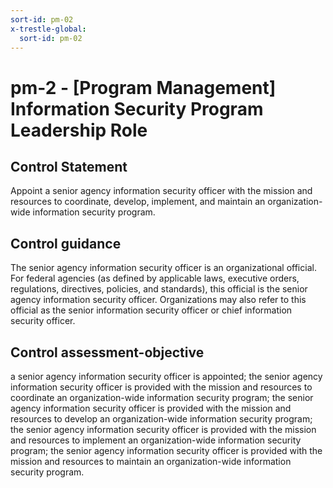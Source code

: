 ```yaml
---
sort-id: pm-02
x-trestle-global:
  sort-id: pm-02
---
```


# pm-2 - \[Program Management\] Information Security Program Leadership Role

## Control Statement

Appoint a senior agency information security officer with the mission and resources to coordinate, develop, implement, and maintain an organization-wide information security program.

## Control guidance

The senior agency information security officer is an organizational official. For federal agencies (as defined by applicable laws, executive orders, regulations, directives, policies, and standards), this official is the senior agency information security officer. Organizations may also refer to this official as the senior information security officer or chief information security officer.

## Control assessment-objective

a senior agency information security officer is appointed;
the senior agency information security officer is provided with the mission and resources to coordinate an organization-wide information security program;
the senior agency information security officer is provided with the mission and resources to develop an organization-wide information security program;
the senior agency information security officer is provided with the mission and resources to implement an organization-wide information security program;
the senior agency information security officer is provided with the mission and resources to maintain an organization-wide information security program.
